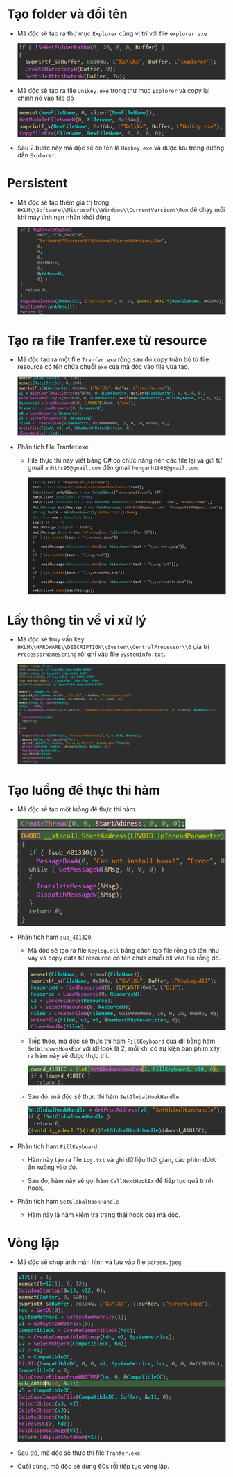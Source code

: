 # Tạo folder và đổi tên

- Mã độc sẽ tạo ra thư mục `Explorer` cùng vị trí với file `explorer.exe`

  <img src = 'https://github.com/NTA06012004/BC-training/blob/main/Week%2014/File%20PNG/1.png'>

- Mã độc sẽ tạo ra file `Unikey.exe` trong thư mục `Explorer` và copy lại chính nó vào file đó

  <img src = 'https://github.com/NTA06012004/BC-training/blob/main/Week%2014/File%20PNG/2.png'>

- Sau 2 bước này mã độc sẽ có tên là `Unikey.exe` và được lưu trong đường dẫn `Explorer`.

# Persistent

- Mã độc sẽ tạo thêm giá trị trong `HKLM\\Software\\Microsoft\\Windows\\CurrentVersion\\Run` để chạy mỗi khi máy tính nạn nhân khởi động

  <img src = 'https://github.com/NTA06012004/BC-training/blob/main/Week%2014/File%20PNG/3.png'>

# Tạo ra file Tranfer.exe từ resource

- Mã độc tạo ra một file `Tranfer.exe` rỗng sau đó copy toàn bộ từ file resource có tên chữa chuỗi `exe` của mã độc vào file vừa tạo.

  <img src = 'https://github.com/NTA06012004/BC-training/blob/main/Week%2014/File%20PNG/4.png'>

- Phân tích file Tranfer.exe

  - File thực thi này viết bằng C# có chức năng nén các file lại và gửi từ gmail `anhthc95@gmail.com` đến gmail `hunganh1803@gmail.com`.
 
    <img src = 'https://github.com/NTA06012004/BC-training/blob/main/Week%2014/File%20PNG/5.png'>

# Lấy thông tin về vi xử lý 

- Mã độc sẽ truy vấn key `HKLM\\HARDWARE\\DESCRIPTION\\System\\CentralProcessor\\0` giá trị `ProcessorNameString` rồi ghi vào file `Systeminfo.txt`.

  <img src = 'https://github.com/NTA06012004/BC-training/blob/main/Week%2014/File%20PNG/6.png'>

# Tạo luồng để thực thi hàm

- Mã độc sẽ tạo một luồng để thực thi hàm:

  <img src = 'https://github.com/NTA06012004/BC-training/blob/main/Week%2014/File%20PNG/7.png'>

  <img src = 'https://github.com/NTA06012004/BC-training/blob/main/Week%2014/File%20PNG/11.png'>

- Phân tích hàm `sub_401320`:

  - Mã độc sẽ tạo ra file `Keylog.dll` bằng cách tạo file rỗng có tên như vậy và copy data từ resource có tên chứa chuỗi dll vào file rỗng đó.
 
    <img src = 'https://github.com/NTA06012004/BC-training/blob/main/Week%2014/File%20PNG/12.png'>

  - Tiếp theo, mã độc sẽ thực thi hàm `FillKeyboard` của dll bằng hàm `SetWindowsHookExW` với idHook là 2, mỗi khi có sự kiện bàn phím xảy ra hàm này sẽ được thực thi.
 
    <img src = 'https://github.com/NTA06012004/BC-training/blob/main/Week%2014/File%20PNG/8.png'>

  - Sau đó. mã độc sẽ thực thi hàm `SetGlobalHookHandle`
 
    <img src = 'https://github.com/NTA06012004/BC-training/blob/main/Week%2014/File%20PNG/9.png'>

- Phân tích hàm `FillKeyboard`

  - Hàm này tạo ra file `Log.txt` và ghi dữ liệu thời gian, các phím được ấn xuống vào đó.
 
  - Sau đó, hàm này sẽ gọi hàm `CallNextHookEx` để tiếp tục quá trình hook.
 
- Phân tích hàm `SetGlobalHookHandle`

  - Hàm này là hàm kiểm tra trạng thái hook của mã độc.
 
# Vòng lặp

- Mã độc sẽ chụp ảnh màn hình và lưu vào file `screen.jpeg`.

  <img src = 'https://github.com/NTA06012004/BC-training/blob/main/Week%2014/File%20PNG/10.png'>

- Sau đó, mã độc sẽ thực thi file `Tranfer.exe`.

- Cuối cùng, mã độc sẽ dừng 60s rồi tiếp tục vòng lặp.
